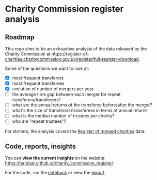 # Charity Commission register analysis

## Roadmap

This repo aims to be an exhaustive analysis of the data released by the Charity Commission at <https://register-of-charities.charitycommission.gov.uk/register/full-register-download>.

Some of the questions we want to look at:

- [x] most frequent transferors
- [x] most frequent transferees
- [x] evolution of number of mergers per year
- [ ] the average time gap between each merger for repeat transferors/transferees?
- [ ] what are the annual returns of the transferee before/after the merger?
- [ ] what's the size of transferors/transferees in terms of annual return?
- [ ] what is the median number of trustees per charity?
- [ ] who are "repeat trustees"?

For starters, the analysis covers the [Register of merged charities](https://www.gov.uk/government/publications/register-of-merged-charities) data.

## Code, reports, insights

You can **view the current insights** on the website: https://harabat.github.io/charity_commission_register/.

For the code, run the [notebook](https://github.com/harabat/charity_commission_register/blob/main/code/charity_commission.ipynb) or view the [export](https://harabat.github.io/charity_commission_register/code/exports/charity_commission.html).
